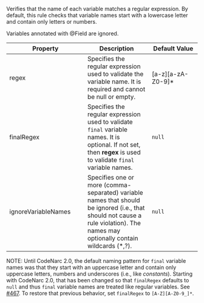Verifies that the name of each variable matches a regular expression. By
default, this rule checks that variable names start with a lowercase
letter and contain only letters or numbers.

Variables annotated with @Field are ignored.

<table>
<colgroup>
<col style="width: 40%" />
<col style="width: 33%" />
<col style="width: 25%" />
</colgroup>
<thead>
<tr class="header">
<th>Property</th>
<th>Description</th>
<th>Default Value</th>
</tr>
</thead>
<tbody>
<tr class="odd">
<td>regex</td>
<td>Specifies the regular expression used to validate the variable name. It is required and cannot be null or empty.</td>
<td>[a-z][a-zA-Z0-9]*</td>
</tr>
<tr class="even">
<td>finalRegex</td>
<td>Specifies the regular expression used to validate <code>final</code> variable names. It is optional. If not set, then <strong>regex</strong> is used to validate <code>final</code> variable names.</td>
<td><code>null</code></td>
</tr>
<tr class="odd">
<td>ignoreVariableNames</td>
<td>Specifies one or more (comma-separated) variable names that should be ignored (i.e., that should not cause a rule violation). The names may optionally contain wildcards (*,?).</td>
<td><code>null</code></td>
</tr>
</tbody>
</table>

NOTE: Until CodeNarc 2.0, the default naming pattern for `final`
variable names was that they start with an uppercase letter and contain
only uppercase letters, numbers and underscores (i.e., like
*constants*). Starting with CodeNarc 2.0, that has been changed so that
`finalRegex` defaults to `null` and thus `final` variable names are
treated like regular variables. See
[#467](https://github.com/CodeNarc/CodeNarc/issues/467). To restore that
previous behavior, set `finalRegex` to `[A-Z][A-Z0-9_]*`.
